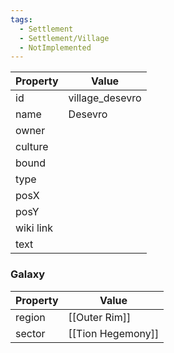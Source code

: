 ```yaml
---
tags:
  - Settlement
  - Settlement/Village
  - NotImplemented
---
```


| Property  | Value           |
| --------- | --------------- |
| id        | village_desevro |
| name      | Desevro         |
| owner     |                 |
| culture   |                 |
| bound     |                 |
| type      |                 |
| posX      |                 |
| posY      |                 |
| wiki link |                 |
| text      |                 |

### Galaxy
| Property | Value             |
| -------- | ----------------- |
| region   | [[Outer Rim]]     |
| sector   | [[Tion Hegemony]] |
